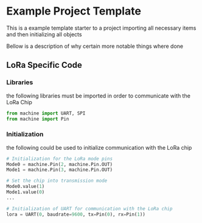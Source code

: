 # Example Project Template

This is a example template starter to a project importing all necessary items and then initializing all objects 

Bellow is a description of why certain more notable things where done

## LoRa Specific Code

### Libraries 

the following libraries must be imported in order to communicate with the LoRa Chip

```python 
from machine import UART, SPI
from machine import Pin
```

### Initialization

the following could be used to initialize communication with the LoRa chip

```python 
# Initialization for the LoRa mode pins
Mode0 = machine.Pin(2, machine.Pin.OUT)
Mode1 = machine.Pin(3, machine.Pin.OUT)

# Set the chip into transmission mode
Mode0.value(1)
Mode1.value(0)
...

# Initialization of UART for communication with the LoRa chip 
lora = UART(0, baudrate=9600, tx=Pin(0), rx=Pin(1))
```


